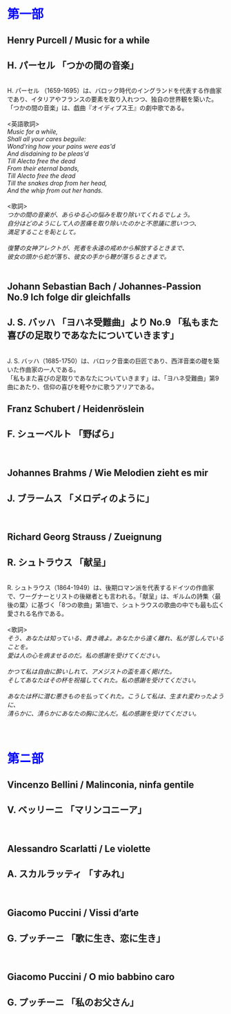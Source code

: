 <h1><span style="color: blue;">第一部</span></h1>
<h2>Henry Purcell / Music for a while</h2>
<h2>H. パーセル 「つかの間の音楽」</h2>
<br>
H. パーセル （1659-1695）は、バロック時代のイングランドを代表する作曲家であり、イタリアやフランスの要素を取り入れつつ、独自の世界観を築いた。<br>
「つかの間の音楽」は、戯曲『オイディプス王』の劇中歌である。
<br><br>
<英語歌詞><br>
<i>Music for a while,<br>
Shall all your cares beguile:<br>
Wond'ring how your pains were eas'd<br>
And disdaining to be pleas'd<br>
Till Alecto free the dead<br>
From their eternal bands,  <br>
Till Alecto free the dead<br>
Till the snakes drop from her head, <br>
And the whip from out her hands. </i><br>
<br>
<歌詞><br>
<i>つかの間の音楽が、あらゆる心の悩みを取り除いてくれるでしょう。<br>
自分はどのようにして人の苦痛を取り除いたのかと不思議に思いつつ、<br>
満足することを恥として。<br>
<br>
復讐の女神アレクトが、死者を永遠の戒めから解放するときまで、<br>
彼女の頭から蛇が落ち、彼女の手から鞭が落ちるときまで。</i><br>
<br>

<h2>Johann Sebastian Bach / Johannes-Passion No.9 Ich folge dir gleichfalls</h2>
<h2>J. S. バッハ 「ヨハネ受難曲」より No.9 「私もまた喜びの足取りであなたについていきます」</h2><br>
J. S. バッハ（1685-1750）は、バロック音楽の巨匠であり、西洋音楽の礎を築いた作曲家の一人である。<br>
「私もまた喜びの足取りであなたについていきます」は、「ヨハネ受難曲」第9曲にあたり、信仰の喜びを軽やかに歌うアリアである。<br>


<h2>Franz Schubert / Heidenröslein</h2>
<h2>F. シューベルト 「野ばら」</h2>
<br>

<h2>Johannes Brahms / Wie Melodien zieht es mir</h2>
<h2>J. ブラームス  「メロディのように」</h2>
<br>

<h2>Richard Georg Strauss / Zueignung</h2>
<h2>R. シュトラウス 「献呈」</h2>
<br>
R. シュトラウス（1864-1949）は、後期ロマン派を代表するドイツの作曲家で、ワーグナーとリストの後継者とも言われる。「献呈」は、ギルムの詩集〈最後の葉〉に基づく「8つの歌曲」第1曲で、シュトラウスの歌曲の中でも最も広く愛される名作である。<br><br>
<歌詞></歌詞><br>
<i>そう、あなたは知っている、貴き魂よ。あなたから遠く離れ、私が苦しんでいることを。<br>
愛は人の心を病ませるのだ。私の感謝を受けてください。<br>
<br>
かつて私は自由に酔いしれて、アメジストの盃を高く掲げた。<br>
そしてあなたはその杯を祝福してくれた。私の感謝を受けてください。<br>
<br>
あなたは杯に潜む悪きものを払ってくれた。こうして私は、生まれ変わったように、<br>
清らかに、清らかにあなたの胸に沈んだ。私の感謝を受けてください。</i><br>
<br>
<br>

<h1><span style="color: blue;">第ニ部</span></h1>

<h2>Vincenzo Bellini / Malinconia, ninfa gentile</h2>
<h2>V. ベッリーニ 「マリンコニーア」</h2>
<br>

<h2>Alessandro Scarlatti / Le violette</h2>
<h2>A. スカルラッティ 「すみれ」</h2>
<br>

<h2>Giacomo Puccini / Vissi d’arte</h2>
<h2>G. プッチーニ 「歌に生き、恋に生き」</h2>
<br>

<h2>Giacomo Puccini / O mio babbino caro</h2>
<h2>G. プッチーニ 「私のお父さん」</h2>
<br>

